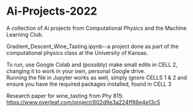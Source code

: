 # Ai-Projects-2022
A collection of Ai projects from Computational Physics and the Machine Learning Club.

Gradient_Descent_Wine_Tasting.ipynb--a project done as part of the computational physics class at the University of Kansas.

To run, use Google Colab and (possibly) make small edits in CELL 2, changing it to work in your own, personal Google drive.  
Running the file in Jupyter works as well, simply ignore CELLS 1 & 2 and ensure you have the required packages installed, found in CELL 3
  
Research paper for wine_tasting from Phy 815: https://www.overleaf.com/project/602d9e3a224ff86e4e13c5
